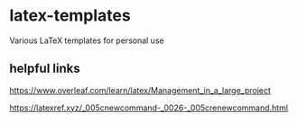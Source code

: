 # latex-templates
Various LaTeX templates for personal use

## helpful links
https://www.overleaf.com/learn/latex/Management_in_a_large_project

https://latexref.xyz/_005cnewcommand-_0026-_005crenewcommand.html
